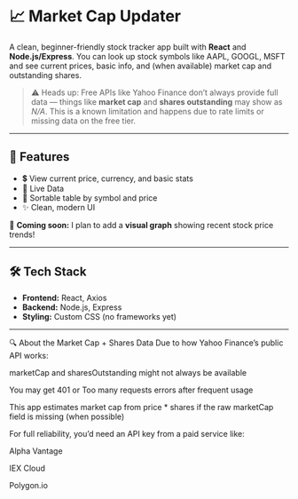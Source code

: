 # 📈 Market Cap Updater

A clean, beginner-friendly stock tracker app built with **React** and **Node.js/Express**. You can look up stock symbols like AAPL, GOOGL, MSFT and see current prices, basic info, and (when available) market cap and outstanding shares.

> ⚠️ Heads up: Free APIs like Yahoo Finance don’t always provide full data — things like **market cap** and **shares outstanding** may show as _N/A_. This is a known limitation and happens due to rate limits or missing data on the free tier.

---

## 🚀 Features

- 💲 View current price, currency, and basic stats
- 🔁 Live Data
- 🔼 Sortable table by symbol and price
- ✨ Clean, modern UI

🧪 **Coming soon:** I plan to add a **visual graph** showing recent stock price trends!

---

## 🛠️ Tech Stack

- **Frontend:** React, Axios
- **Backend:** Node.js, Express
- **Styling:** Custom CSS (no frameworks yet)

---

🔍 About the Market Cap + Shares Data
Due to how Yahoo Finance’s public API works:

marketCap and sharesOutstanding might not always be available

You may get 401 or Too many requests errors after frequent usage

This app estimates market cap from price * shares if the raw marketCap field is missing (when possible)

For full reliability, you’d need an API key from a paid service like:

Alpha Vantage

IEX Cloud

Polygon.io

